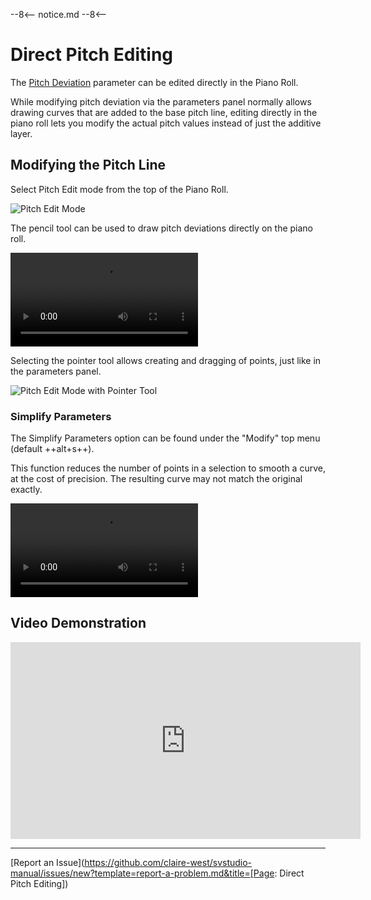 --8<--
notice.md
--8<--

# Direct Pitch Editing

The [Pitch Deviation](editing-parameters.md) parameter can be edited directly in the Piano Roll.

While modifying pitch deviation via the parameters panel normally allows drawing curves that are added to the base pitch line, editing directly in the piano roll lets you modify the actual pitch values instead of just the additive layer.

## Modifying the Pitch Line

Select Pitch Edit mode from the top of the Piano Roll.

![Pitch Edit Mode](../img/parameters/pitch-edit-mode.png)

The pencil tool can be used to draw pitch deviations directly on the piano roll.

![type:video](../img/parameters/direct-freehand.mp4)

Selecting the pointer tool allows creating and dragging of points, just like in the parameters panel.

![Pitch Edit Mode with Pointer Tool](../img/parameters/pointer-tool-piano-roll.png)

### Simplify Parameters

The Simplify Parameters option can be found under the "Modify" top menu (default ++alt+s++).

This function reduces the number of points in a selection to smooth a curve, at the cost of precision. The resulting curve may not match the original exactly.

![type:video](../img/parameters/simplify-parameter-piano-roll.mp4)

## Video Demonstration

<iframe width="560" height="315" src="https://www.youtube-nocookie.com/embed/KwIWwpoxTiY" title="YouTube video player" frameborder="0" allowfullscreen></iframe>

---

[Report an Issue](https://github.com/claire-west/svstudio-manual/issues/new?template=report-a-problem.md&title=[Page: Direct Pitch Editing])
